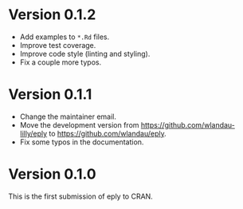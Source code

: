 # Version 0.1.2

- Add examples to `*.Rd` files.
- Improve test coverage.
- Improve code style (linting and styling).
- Fix a couple more typos.

# Version 0.1.1

- Change the maintainer email.
- Move the development version from https://github.com/wlandau-lilly/eply to https://github.com/wlandau/eply.
- Fix some typos in the documentation.

# Version 0.1.0

This is the first submission of eply to CRAN.
